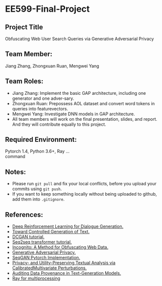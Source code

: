 # EE599-Final-Project
## Project Title
Obfuscating Web User Search Queries via Generative Adversarial Privacy

## Team Member: 
Jiang Zhang, Zhongxuan Ruan, Mengwei Yang

## Team Roles:
* Jiang Zhang:  Implement the basic GAP architecture, including one generator and one adver-sary.
* Zhongxuan Ruan:  Prepossess AOL dataset and convert word tokens in queries into featurevectors.
* Mengwei Yang:  Investigate DNN models in GAP architecture.
* All team members will work on the final presentation, slides, and report.  And they will contribute equally to this project.

## Required Environment:
Pytorch 1.4, Python 3.6+, Ray ...\
command

## Notes:
* Please run `git pull` and fix your local conflicts, before you upload your commits using `git push`.
* If you want to keep something locally without being uploaded to github, add them into `.gitignore`.

## References:
* [Deep Reinforcement Learning for Dialogue Generation.](https://arxiv.org/pdf/1606.01541.pdf)
* [Toward Controlled Generation of Text.](https://arxiv.org/pdf/1703.00955.pdf)
* [DCGAN tutorial.](https://pytorch.org/tutorials/beginner/dcgan_faces_tutorial.html)
* [Seq2seq transformer tutorial.](https://pytorch.org/tutorials/beginner/transformer_tutorial.html)
* [Incognito: A Method for Obfuscating Web Data.](https://research.csiro.au/ng/wp-content/uploads/sites/106/2019/03/Incognito-A-Method-for-Obfuscating-Web-Data_WWW2018_Dali-Kaafar.pdf)
* [Generative Adversarial Privacy.](https://arxiv.org/pdf/1807.05306.pdf)
* [SeqGAN Pytorch Implementation.](https://github.com/ZiJianZhao/SeqGAN-PyTorch)
* [Privacy- and Utility-Preserving Textual Analysis via CalibratedMultivariate Perturbations.](https://dl.acm.org/doi/pdf/10.1145/3336191.3371856)
* [Auditing Data Provenance in Text-Generation Models.](https://arxiv.org/pdf/1811.00513.pdf)
* [Ray for multiprocessing](https://ray.readthedocs.io/en/latest/using-ray-with-pytorch.html)
